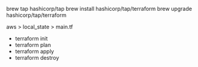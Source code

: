 brew tap hashicorp/tap
brew install hashicorp/tap/terraform
brew upgrade hashicorp/tap/terraform

aws > local_state > main.tf
- terraform init
- terraform plan
- terraform apply
- terraform destroy
